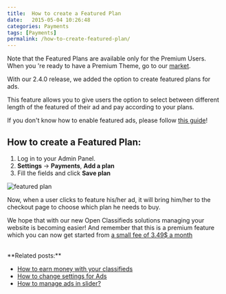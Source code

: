 ```yaml
---
title:  How to create a Featured Plan
date:   2015-05-04 10:26:48
categories: Payments
tags: [Payments]
permalink: /how-to-create-featured-plan/
---
```

Note that the Featured Plans are available only for the Premium Users. When you 're ready to have a Premium Theme, go to our [market](http://open-classifieds.com/market/).

With our 2.4.0 release, we added the option to create featured plans for ads.

This feature allows you to give users the option to select between different length of the featured of their ad and pay according to your plans.

If you don't know how to enable featured ads, please follow [this guide](http://docs.yclas.com/setup-payment-gateways/)!


## How to create a Featured Plan:

1. Log in to your Admin Panel.
2. **Settings** -> **Payments**, **Add a plan**
3. Fill the fields and click **Save plan**

![featured plan](//docs.yclas.com/images/featuredplans.png)

Now, when a user clicks to feature his/her ad, it will bring him/her to the checkout page to choose which plan he needs to buy.

We hope that with our new Open Classifieds solutions managing your website is becoming easier! And remember that this is a premium feature which you can now get started from [a small fee of 3.49$ a month](http://open-classifieds.com/hosting/)

<br>
**Related posts:**

+ [How to earn money with your classifieds](http://docs.yclas.com/how-to-earn-money/)
+ [How to change settings for Ads](http://docs.yclas.com/how-to-change-settings-for-ads/)
+ [How to manage ads in slider?](http://docs.yclas.com/manage-ads-slider/)